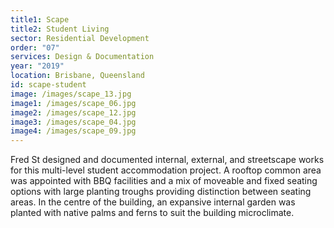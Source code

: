 ```yaml
---
title1: Scape
title2: Student Living
sector: Residential Development
order: "07"
services: Design & Documentation
year: "2019"
location: Brisbane, Queensland
id: scape-student
image: /images/scape_13.jpg
image1: /images/scape_06.jpg
image2: /images/scape_12.jpg
image3: /images/scape_04.jpg
image4: /images/scape_09.jpg
---
```


Fred St designed and documented internal, external, and streetscape
works for this multi-level student accommodation project. A rooftop common
area was appointed with BBQ facilities and a mix of moveable and fixed seating
options with large planting troughs providing distinction between seating
areas. In the centre of the building, an expansive internal garden was planted
with native palms and ferns to suit the building microclimate.
